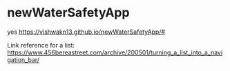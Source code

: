 # newWaterSafetyApp
yes
https://vishwakn13.github.io/newWaterSafetyApp/#

Link reference for a list:
https://www.456bereastreet.com/archive/200501/turning_a_list_into_a_navigation_bar/
